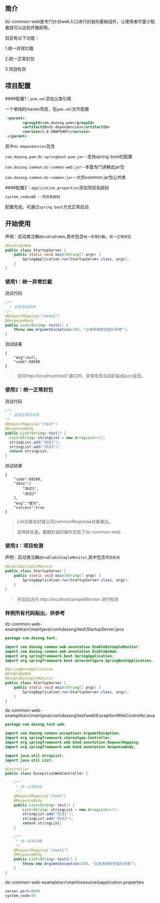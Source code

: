 ## 简介

dz-common-web是专门针对web入口进行封装的基础组件，让使用者尽量少配置就可以达到开箱即用。

目前有以下功能：

1.统一异常拦截

2.统一正常封包

3.项目检测

## 项目配置

####配置1：```pom.xml```添加父类引用

一个单纯的maven项目，在```pom.xml```文件配置

```xml
 <parent>
        <groupId>com.dazong.pom</groupId>
        <artifactId>dz-dependencies</artifactId>
        <version>1.6-SNAPSHOT</version>
 </parent>
```

其中``dz-dependencies``包含

``com.dazong.pom:dz-springboot-pom:jar``--支持spring-boot的配置

``com.dazong.common:dz-common-web:jar``--本篇专门讲解此jar包

``com.dazong.common:dz-common:jar``--大宗common jar包公共类

####配置2：```application.properties```添加项目系统码

```xml
system_code=88 --项目系统码
```

配置完成，可通过```spring boot```方式正常启动.

## 开始使用

声明：启动类注解``@EnableDzWeb``,其中包含```统一异常拦截```，```统一正常封包```

```java
@EnableDzWeb
public class StartupServer {
    public static void main(String[] args) {
        SpringApplication.run(StartupServer.class, args);
    }
}
```

### 使用1：统一异常拦截

测试代码

```java
/**
  * 业务系统异常
*/
@RequestMapping("/test2")
@ResponseBody
public List<String> test2() {
    throw new ArgumetException(500, "业务系统的空指针异常");
}
```

测试结果

```
{
	"msg":null,
	"code":88500
}
```

> 访问http://localhost/test2 接口时，异常信息自动封装成json返回。

### 使用2：统一正常封包

测试代码

```java
/**
  * 返回正常的实体     
*/
@RequestMapping("/test")
@ResponseBody
public List<String> test() {
  List<String> stringList = new ArrayList<>();
  stringList.add("测试1");
  stringList.add("测试2");
  return stringList;
}
```

测试结果

```
{
	"code":88200,
	"data":[
		"测试1",
		"测试2"
	],
	"msg":"成功",
	"success":true
}
```

> LIst<String>对象会封装公司commonResponse对象输出。
>
> 这样好处是，数据封装的操作交给了dz-common-web.

### 使用3：项目检测

声明：启动类注解``@EnableDzSimpleMonitor``,其中包含```项目检测```

```java
@EnableDzSimpleMonitor
public class StartupServer {
    public static void main(String[] args) {
        SpringApplication.run(StartupServer.class, args);
    }
}
```
> 开启后访问  http://localhost/simpleMonitor 进行检测



### 样例所有代码贴出，供参考

dz-common-web-example\src\main\java\com\dazong\test\StartupServer.java

```java
package com.dazong.test;

import com.dazong.common.web.annotation.EnableDzSimpleMonitor;
import com.dazong.common.web.annotation.EnableDzWeb;
import org.springframework.boot.SpringApplication;
import org.springframework.boot.autoconfigure.SpringBootApplication;

@SpringBootApplication
@EnableDzWeb
@EnableDzSimpleMonitor
public class StartupServer {
    public static void main(String[] args) {
        SpringApplication.run(StartupServer.class, args);
    }
}
```

dz-common-web-example\src\main\java\com\dazong\test\web\ExcepitionWebController.java

```java
package com.dazong.test.web;

import com.dazong.common.exceptions.ArgumetException;
import org.springframework.stereotype.Controller;
import org.springframework.web.bind.annotation.RequestMapping;
import org.springframework.web.bind.annotation.ResponseBody;

import java.util.ArrayList;
import java.util.List;

@Controller
public class ExcepitionWebController {

    /**
     * 统一正常封包
     */
    @RequestMapping("/test")
    @ResponseBody
    public List<String> test() {
        List<String> stringList = new ArrayList<>();
        stringList.add("测试1");
        stringList.add("测试2");
        return stringList;
    }

    /**
     * 统一异常拦截
     */
    @RequestMapping("/test1")
    @ResponseBody
    public List<String> test1() {
        throw new ArgumetException(500, "业务系统的空指针异常");
    }
}
```

dz-common-web-example\src\main\resources\application.properties

```java
server.port=8080
system_code=88
```